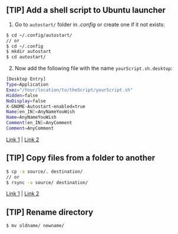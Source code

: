 ## [TIP] Add a shell script to Ubuntu launcher

1. Go to `autostart/` folder in *.config* or create one if it not exists:

```bash
$ cd ~/.config/autostart/
// or
$ cd ~/.config
$ mkdir autostart
$ cd autostart/
```

2. Now add the following file with the name `yourScript.sh.desktop`: 

```bash
[Desktop Entry]
Type=Application
Exec="/Your/location/to/theScript/yourScript.sh"
Hidden=false
NoDisplay=false
X-GNOME-Autostart-enabled=true
Name[en_IN]=AnyNameYouWish
Name=AnyNameYouWish
Comment[en_IN]=AnyComment
Comment=AnyComment
```

[Link 1](https://askubuntu.com/questions/598195/how-to-add-a-script-to-startup-applications-from-the-command-line) | 
[Link 2](https://unix.stackexchange.com/questions/497173/how-to-automatically-start-rescuetime-on-startup-tried-crontab-and-rc-local)

## [TIP] Copy files from a folder to another

```bash
$ cp -a source/. destination/
// or
$ rsync -a source/ destination/
```

[Link 1](https://askubuntu.com/a/86844) | [Link 2](https://www.earthdatascience.org/courses/intro-to-earth-data-science/open-reproducible-science/bash/bash-commands-to-manage-directories-files/)

## [TIP] Rename directory

```bash
$ mv oldname/ newname/
```
